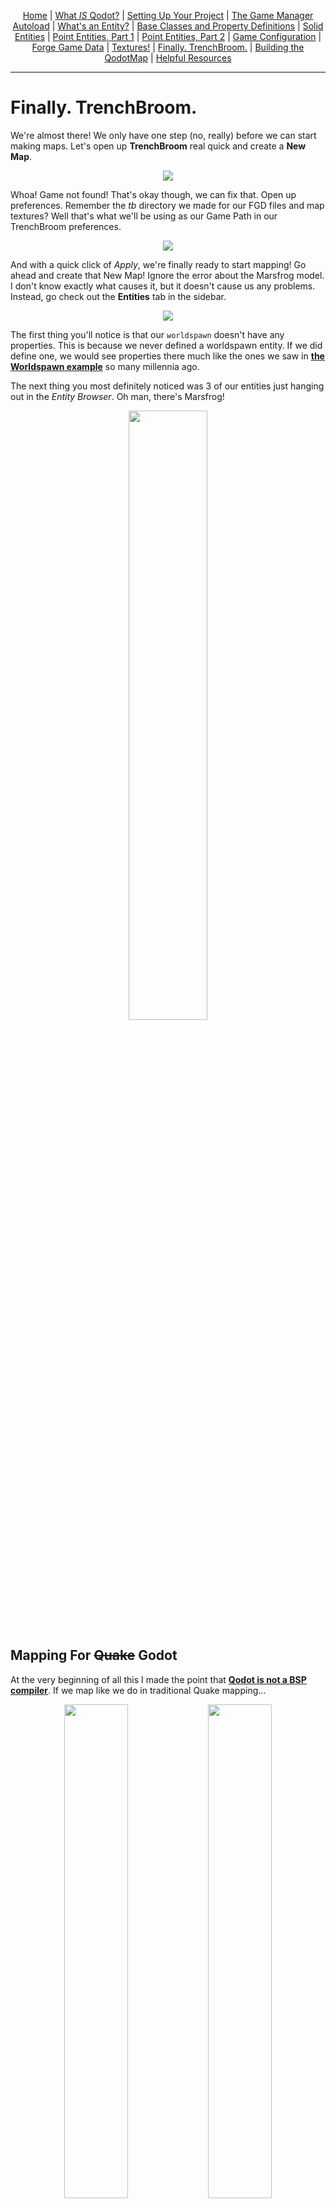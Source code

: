 <p align=center>
<a href="../readme.md">Home</a> |
<a href="docs/qodot.md">What <i>IS</i> Qodot?</a> | 
<a href="docs/setup.md">Setting Up Your Project</a> | 
<a href="docs/gamemanager.md">The Game Manager Autoload</a> | 
<a href="docs/entities.md">What's an Entity?</a> | 
<a href="docs/baseclass.md">Base Classes and Property Definitions</a> | 
<a href="docs/solidclass.md">Solid Entities</a> | 
<a href="docs/pointclass.md">Point Entities, Part 1</a> | 
<a href="docs/pointclass2.md">Point Entities, Part 2</a> | 
<a href="docs/gameconfig.md">Game Configuration</a> | 
<a href="docs/fgd.md">Forge Game Data</a> | 
<a href="docs/textures.md">Textures!</a> | 
<a href="docs/trenchbroom.md">Finally. TrenchBroom.</a> | 
<a href="docs/qodotmap.md">Building the QodotMap</a> | 
<a href="docs/resources.md">Helpful Resources</a>
</p>

---

# Finally. TrenchBroom.

We're almost there! We only have one step (no, really) before we can start making maps. Let's open up **TrenchBroom** real quick and create a **New Map**.

<p align=center><img src="../images/tb_selectgame0.png"><br>

Whoa! Game not found! That's okay though, we can fix that. Open up preferences. Remember the _tb_ directory we made for our FGD files and map textures? Well that's what we'll be using as our Game Path in our TrenchBroom preferences.

<p align=center><img src="../images/tb_selectgame1.png"><br>

And with a quick click of _Apply_, we're finally ready to start mapping! Go ahead and create that New Map! Ignore the error about the Marsfrog model. I don't know exactly what causes it, but it doesn't cause us any problems. Instead, go check out the **Entities** tab in the sidebar.

<p align=center><img src="../images/tb0.png"><br>

The first thing you'll notice is that our `worldspawn` doesn't have any properties. This is because we never defined a worldspawn entity. If we did define one, we would see properties there much like the ones we saw in [**the Worldspawn example**](entities.md#key-value-pairs-and-the-properties-dictionary) so many millennia ago.

The next thing you most definitely noticed was 3 of our entities just hanging out in the _Entity Browser_. Oh man, there's Marsfrog!

<p align=center><img src="../images/tb1.png" width=50%><br>

## Mapping For ~~Quake~~ Godot

At the very beginning of all this I made the point that [**Qodot is not a BSP compiler**](qodot.md#it-is-not-a-bsp-compiler). If we map like we do in traditional Quake mapping...

<p align=center><img src="../images/tb2.png" width=45%> <img src="../images/tb4.png" width=45%>

... we don't get the same result.

<p align=center><img src="../images/tb3.jpg" width=45%> <img src="../images/tb5.png" width=45%>

Instead we need to change our approach.

For those not familiar with traditional Quake mapping, the finished MAP gets compiled into a BSP file to be read by the engine. The compiling process calculates visibility between all of the rooms of your map and removes all faces that won't be viewed due to being outside the map. That means maps must be sealed completely, but you're also allowed to be lazy with brush texturing since if a face is "outside" the map it will get culled.

With Godot we need to think of these brushes as what they'll become in-engine: composited **MeshInstance3Ds** and **CollisionShape3Ds**. If we want to achieve the culled result on the left, we'll need to change the way we do things on the right.

## Skip

<p align=center><img src="../images/skip.png" width=20%>

The **Skip** texture is arguably our most important texture when mapping for Godot. Whatever texture is set as the QodotMap's Skip texture will be used to cull any face textured with it from the generated mesh. Currently this only applies to the Mesh resource, but some of us are almost done implementing a change that will allow it to remove faces from generated **ConcavePolygonShape3Ds**.

The **Clip** texture will cull the Mesh face, too. In a future update it will maintain collision on a Concave Solid Entity, as opposed to Skip's future removal of it. Just keep in mind the general rule of thumb: if you want your entities to collide with it, use Clip.

Let's go ahead and fix our map up. Build a small room with a 256x256 floor and no roof and turn it into a `func_geo` brush entity. Then completely texture it with _Skip_. We should have something like this.

<p align=center><img src="../images/tb6.png">

Next you'll want to texture just the inside faces of the func_geo.

<p align=center><img src="../images/tb7.png">

You can already see the TrenchBroom Tag we made earlier in action. Additionally we've got some other options we can play with to further alter our view.

<p align=center><img src="../images/tb8.png">

You'll want to leave `Show clip/skip/trigger` on for now, but if you want a quick preview of what your map will look like in Godot that's where you'll find it.

You'll also notice that we have the Entity Groups I promised way back when we talked about [**naming patterns**](entities.md#naming-patterns). Neat.

Speaking of entities...

## Targeting All Marsfrogs!

Your new objectives:

- Create an `info_intermission` somewhere in the room. Use `mangle` to point it towards the center of the floor.

- Create a `sound_3d` in a corner of the room. Set its `sound` to `amazing.wav`, its `target` to `froggy`, and its `message` to `Little Marsfrog! Little Marsfrog!`.

- Create an `actor_marsfrog` in the middle of the room on the floor. Set its `targetname` to `froggy`. Modify `angle` if desired.

- Create a second `actor_marsfrog` next to it. Set its `appearance_flags` to `Not on Normal`. Modify `angle` if desired.

You should have a map that looks more or less like this:

<p align=center><img src="../images/tb9.png">

Qodot does not require us to compile the map. Save the map in your project's _tb_ folder. Do ***NOT** save it in the _maps_ folder. [**Recall the .gdignore file we created for our Autosave folder**](setup.md#autosave). This is only located in the _tb/autosave/_ folder. If you save the map in the _maps_ folder it will create a new _autosave_ folder and begin saving backups to it, unnecessarily importing superfluous map files.

Once you've saved the map file, it's time to go back to Godot.

### [**_Next Chapter: Building the QodotMap >>>_**](qodotmap.md)

---

<p align=center>
<a href="../readme.md">Home</a> |
<a href="docs/qodot.md">What <i>IS</i> Qodot?</a> | 
<a href="docs/setup.md">Setting Up Your Project</a> | 
<a href="docs/gamemanager.md">The Game Manager Autoload</a> | 
<a href="docs/entities.md">What's an Entity?</a> | 
<a href="docs/baseclass.md">Base Classes and Property Definitions</a> | 
<a href="docs/solidclass.md">Solid Entities</a> | 
<a href="docs/pointclass.md">Point Entities, Part 1</a> | 
<a href="docs/pointclass2.md">Point Entities, Part 2</a> | 
<a href="docs/gameconfig.md">Game Configuration</a> | 
<a href="docs/fgd.md">Forge Game Data</a> | 
<a href="docs/textures.md">Textures!</a> | 
<a href="docs/trenchbroom.md">Finally. TrenchBroom.</a> | 
<a href="docs/qodotmap.md">Building the QodotMap</a> | 
<a href="docs/resources.md">Helpful Resources</a>
</p>